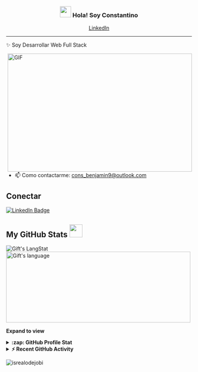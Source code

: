 <!-- Heading -->
<h3 align="center"><img src = "https://raw.githubusercontent.com/MartinHeinz/MartinHeinz/master/wave.gif" width = 30px> Hola! Soy Constantino</h3>

<!-- Profile Views -->

<p align="center">
  <a href="https://www.linkedin.com/in/constantinoabba/">LinkedIn</a>
</p>

 <!-- About section -->

---
✨ Soy Desarrollar Web Full Stack




<!-- code gif-->
<img align="right" alt="GIF" src="./code.gif" width="500" height="320" />

- 📫 Como contactarme: cons_benjamin9@outlook.com


<!-- About section: END -->


<!-- Conecct section -->

<h2>Conectar</h3>
    <p>
        <a href="https://www.linkedin.com/in/constantinoabba/"><img src="https://img.shields.io/badge/-Gift%20Egwuenu%20-blue?style=plastic&amp;labelColor=blue&amp;logo=LinkedIn&amp;link=https://linkedin.com/in/egwuenugift" alt="LinkedIn Badge"></a> 
   </p>

 <!-- Conecct section: END -->
 
  <!-- GitHub section -->

 ##  My GitHub Stats <img src = "https://i.pinimg.com/originals/65/c4/f4/65c4f452571be1261e9c623f7da488ac.gif" width = 35px> 
 
 <div>
   <img align="center" src="https://github-readme-streak-stats.herokuapp.com/?user=lauragift21" alt="Gift's LangStat" />
  <img align="center" src="https://github-readme-stats.vercel.app/api/top-langs?username=lauragift21&langs_count=10&show_icons=true&locale=en&layout=compact&theme=light" alt="Gift's language" height="192px"  width="500px"/>
</div>

**Expand to view**
<details>
  <summary><b>:zap: GitHub Profile Stat</b></summary>
  <img src="https://github-readme-stats.anuraghazra1.vercel.app/api?username=lauragift21&show_icons=true" />
</details>
<details>
  <summary><b>⚡ Recent GitHub Activity</b></summary>
  <br/>
   <a href="https://github.com/lauragift21/"><img alt="Gift' Activity Graph" src="https://activity-graph.herokuapp.com/graph?username=lauragift21&custom_title=Gift's%20Contribution%20Graph&theme=react-dark" /></a>
  <br/>
</details>

<!-- GitHub section: END -->

<!-- Profile Views -->

<p align="left"> <img src="https://komarev.com/ghpvc/?username=lauragift21&label=Profile%20views&color=0e75b6&style=flat" alt="isrealodejobi" />
</p>

<!-- THE END -->


  



